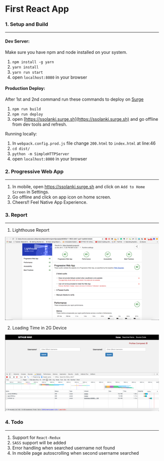 # First React App

### 1. Setup and Build
---

#### Dev Server:
  Make sure you have npm and node installed on your system.

  1. `npm install -g yarn`
  2. `yarn install`
  3. `yarn run start`
  4. open `localhost:8080` in your browser

#### Production Deploy:
  After 1st and 2nd command run these commands to deploy on [Surge](https://surge.sh)

  1. `npm run build`
  2. `npm run deploy`
  3. open [https://ssolanki.surge.sh](https://ssolanki.surge.sh) and go offline from dev tools and refresh.

  Running locally:

  1. In `webpack.config.prod.js` file change `200.html` to `index.html` at line:46
  2. `cd dist/`
  3. `python -m SimpleHTTPServer`
  4. open `localhost:8000` in your browser


### 2. Progressive Web App
---
  1. In mobile, open https://ssolanki.surge.sh and click on `Add to Home Screen` in Settings.
  2. Go offline and click on app icon on home screen.
  3. Cheers!! Feel Native App Experience.

### 3. Report
  ----
  1. Lighthouse Report

  ![alt text](https://raw.githubusercontent.com/ssolanki/first-react-app/master/src/images/lighthouse_report.png)

  2. Loading Time in 2G Device

  ![alt text](https://raw.githubusercontent.com/ssolanki/first-react-app/master/src/images/loading_time.png)

### 4. Todo
----
  1. Support for `React-Redux`
  2. `SASS` support will be added
  3. Error handling when searched username not found
  4. In mobile page autoscrolling when second username searched
